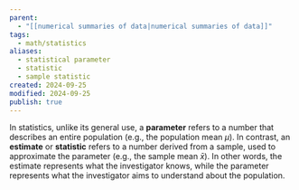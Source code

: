 ```yaml
---
parent:
  - "[[numerical summaries of data|numerical summaries of data]]"
tags:
  - math/statistics
aliases:
  - statistical parameter
  - statistic
  - sample statistic
created: 2024-09-25
modified: 2024-09-25
publish: true
---
```

In statistics, unlike its general use, a **parameter** refers to a number that describes an entire population (e.g., the population mean $\mu$). In contrast, an **estimate** or **statistic** refers to a number derived from a sample, used to approximate the parameter (e.g., the sample mean $\bar{x}$). In other words, the estimate represents what the investigator knows, while the parameter represents what the investigator aims to understand about the population.

